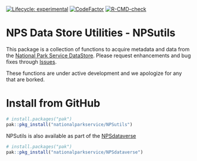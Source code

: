 
<!-- README.md is generated from README.Rmd. Please edit that file -->
<!-- badges: start -->

[![Lifecycle:
experimental](https://img.shields.io/badge/lifecycle-experimental-orange.svg)](https://www.tidyverse.org/lifecycle/#experimental)
[![CodeFactor](https://www.codefactor.io/repository/github/roblbaker/npsutils/badge)](https://www.codefactor.io/repository/github/roblbaker/npsutils)
[![R-CMD-check](https://github.com/RobLBaker/NPSutils/actions/workflows/R-CMD-check.yaml/badge.svg)](https://github.com/RobLBaker/NPSutils/actions/workflows/R-CMD-check.yaml)
<!-- badges: end -->

# NPS Data Store Utilities - NPSutils

This package is a collection of functions to acquire metadata and data
from the [National Park Service DataStore](https://irma.nps.gov/DataStore/).
Please request enhancements and bug fixes through [Issues](https://github.com/nationalparkservice/NPSutils/issues).

These functions are under active development and we apologize for any
that are borked.

# Install from GitHub

``` r
# install.packages("pak")
pak::pkg_install("nationalparkservice/NPSutils")
```

NPSutils is also available as part of the
[NPSdataverse](https://nationalparkservice.github.io/NPSdataverse/)

``` r
# install.packages("pak")
pak::pkg_install("nationalparkservice/NPSdataverse")
```
